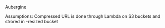 Aubergine

Assumptions: Compressed URL is done through Lambda on S3 buckets and strored in -resized bucket
